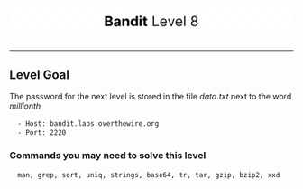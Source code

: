# ![Bandit Level 8](https://github.com/YunusEmreAlps/Scenarios/blob/master/ctf-bandit/assets/Bandit8.png?raw=true)

---

## Level Goal

The password for the next level is stored in the file *data.txt* next to the word *millionth*

``` {.sh}
  - Host: bandit.labs.overthewire.org
  - Port: 2220
```

### Commands you may need to solve this level

``` {.sh}
  man, grep, sort, uniq, strings, base64, tr, tar, gzip, bzip2, xxd
```
